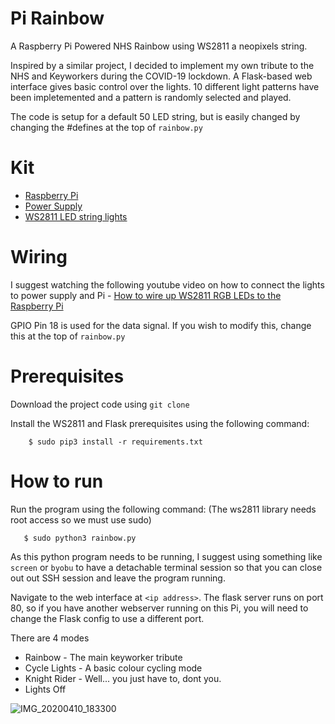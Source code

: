 # Pi Rainbow
A Raspberry Pi Powered NHS Rainbow using WS2811 a neopixels string.

Inspired by a similar project, I decided to implement my own tribute to the NHS and Keyworkers during the COVID-19 lockdown. A Flask-based web interface gives basic control over the lights. 10 different light patterns have been impletemented and a pattern is randomly selected and played.

The code is setup for a default 50 LED string, but is easily changed by changing the #defines at the top of `rainbow.py`

# Kit

* [Raspberry Pi](https://www.raspberrypi.org/)
* [Power Supply](https://www.amazon.co.uk/gp/product/B07DQKM9P7)
* [WS2811 LED string lights](https://www.amazon.co.uk/gp/product/B01AU6UG70)

# Wiring

I suggest watching the following youtube video on how to connect the lights to power supply and Pi - [How to wire up WS2811 RGB LEDs to the Raspberry Pi](https://www.youtube.com/watch?v=KJupt2LIjp4&feature=youtu.be)

GPIO Pin 18 is used for the data signal. If you wish to modify this, change this at the top of `rainbow.py`

# Prerequisites
Download the project code using `git clone`

Install the WS2811 and Flask prerequisites using the following command:
```
    $ sudo pip3 install -r requirements.txt
```

# How to run
Run the program using the following command: (The ws2811 library needs root access so we must use sudo)
```
   $ sudo python3 rainbow.py
```

As this python program needs to be running, I suggest using something like `screen` or `byobu` to have a detachable terminal session so that you can close out out SSH session and leave the program running.

Navigate to the web interface at `<ip address>`. The flask server runs on port 80, so if you have another webserver running on this Pi, you will need to change the Flask config to use a different port.

There are 4 modes 
  * Rainbow - The main keyworker tribute
  * Cycle Lights - A basic colour cycling mode
  * Knight Rider - Well... you just have to, dont you.
  * Lights Off
 
![IMG_20200410_183300](https://user-images.githubusercontent.com/6984867/79011094-32a2ec80-7b5b-11ea-9383-a6c46272a75e.jpg)
